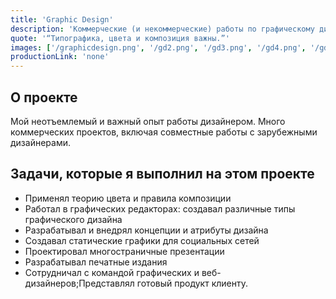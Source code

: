 ```yaml
---
title: 'Graphic Design'
description: 'Коммерческие (и некоммерческие) работы по графическому дизайну.'
quote: '“Типографика, цвета и композиция важны.”'
images: ['/graphicdesign.png', '/gd2.png', '/gd3.png', '/gd4.png', '/gd5.png']
productionLink: 'none'
---
```


## О проекте

Мой неотъемлемый и важный опыт работы дизайнером. Много коммерческих проектов, включая совместные работы с зарубежными дизайнерами.

## Задачи, которые я выполнил на этом проекте

- Применял теорию цвета и правила композиции
- Работал в графических редакторах: создавал различные типы графического дизайна
- Разрабатывал и внедрял концепции и атрибуты дизайна
- Создавал статические графики для социальных сетей
- Проектировал многoстраничные презентации
- Разрабатывал печатные издания
- Сотрудничал с командой графических и веб-дизайнеров;Представлял готовый продукт клиенту.
